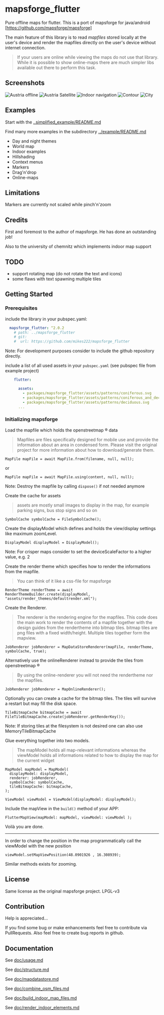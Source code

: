# mapsforge_flutter

Pure offline maps for flutter. This is a port of mapsforge for
java/android [https://github.com/mapsforge/mapsforge]

The main feature of this library is to read *mapfiles* stored locally at the user's device and
render the mapfiles directly on the user's device without internet connection.

> If your users are online while viewing the maps do not use that library. 
> While it is possible to show online-maps there are much simpler libs available out there to perform this task.

## Screenshots

![Austria offline](https://github.com/mikes222/mapsforge_flutter/blob/master/mapsforge_flutter/doc/Screenshot_2021-11-30-13-30-30-638.jpeg)
![Austria Satellite](https://github.com/mikes222/mapsforge_flutter/blob/master/mapsforge_flutter/doc/Screenshot_2021-11-30-13-30-50-948.jpeg)
![Indoor navigation](https://github.com/mikes222/mapsforge_flutter/blob/master/mapsforge_flutter/doc/Screenshot_2021-11-30-13-31-25-355.jpeg)
![Contour](https://github.com/mikes222/mapsforge_flutter/blob/master/mapsforge_flutter/doc/Screenshot_2021-11-30-13-34-11-891.jpeg)
![City](https://github.com/mikes222/mapsforge_flutter/blob/master/mapsforge_flutter/doc/Screenshot_2021-11-30-13-36-05-612.jpeg)

## Examples

Start with the [..simplified_example/README.md](../simplified_example/README.md)

Find many more examples in the subdirectory [../example/README.md](../example/README.md)

- Day and night themes
- World map
- Indoor examples
- Hillshading
- Context menus
- Markers
- Drag'n'drop
- Online-maps

## Limitations

Markers are currently not scaled while pinch'n'zoom

## Credits

First and foremost to the author of mapsforge. He has done an outstanding job!

Also to the university of chemnitz which implements indoor map support

## TODO

- support rotating map (do not rotate the text and icons)
- some flaws with text spawning multiple tiles

## Getting Started

### Prerequisites

include the library in your pubspec.yaml:

```yaml
  mapsforge_flutter: ^2.0.2
    # path: ../mapsforge_flutter
    # git:
    #  url: https://github.com/mikes222/mapsforge_flutter
```

Note: For development purposes consider to include the github repository directly.

include a list of all used assets in your ``pubspec.yaml`` (see pubspec file from example project)

```yaml
    flutter:

      assets:
        - packages/mapsforge_flutter/assets/patterns/coniferous.svg
        - packages/mapsforge_flutter/assets/patterns/coniferous_and_deciduous.svg
        - packages/mapsforge_flutter/assets/patterns/deciduous.svg
      ...
```

### Initializing mapsforge

Load the mapfile which holds the openstreetmap &reg; data

> Mapfiles are files specifically designed for mobile use and provide the information about an area in condensed form. Please visit the original project for more information about how to download/generate them.

    MapFile mapFile = await MapFile.from(filename, null, null);

or

    MapFile mapFile = await MapFile.using(content, null, null);

Note: Destroy the mapfile by calling ``dispose()`` if not needed anymore

Create the cache for assets

> assets are mostly small images to display in the map, for example parking signs, bus stop signs and so on

    SymbolCache symbolCache = FileSymbolCache();

Create the displayModel which defines and holds the view/display settings like maximum zoomLevel.

    DisplayModel displayModel = DisplayModel();

Note: For crisper maps consider to set the deviceScaleFactor to a higher value, e.g. 2

Create the render theme which specifies how to render the informations from the mapfile.

> You can think of it like a css-file for mapsforge

    RenderTheme renderTheme = await
    RenderThemeBuilder.create(displayModel, "assets/render_themes/defaultrender.xml");

Create the Renderer.

> The renderer is the rendering engine for the mapfiles. This code does the main work to render the contents of a mapfile together with the design guides from the rendertheme into bitmap tiles. bitmap tiles are png files with a fixed width/height. Multiple tiles together form the mapview.

    JobRenderer jobRenderer = MapDataStoreRenderer(mapFile, renderTheme, symbolCache, true);

Alternatively use the onlineRenderer instead to provide the tiles from openstreetmap &reg;

> By using the online-renderer you will not need the rendertheme nor the mapfiles.

    JobRenderer jobRenderer = MapOnlineRenderer();

Optionally you can create a cache for the bitmap tiles. The tiles will survive a restart but may
fill the disk space.

    TileBitmapCache bitmapCache = await FileTileBitmapCache.create(jobRenderer.getRenderKey());

Note: If storing tiles at the filesystem is not desired one can also use MemoryTileBitmapCache

Glue everything together into two models.

> The mapModel holds all map-relevant informations whereas the viewModel holds all informations related to how to display the map for the current widget

    MapModel mapModel = MapModel(
      displayModel: displayModel,
      renderer: jobRenderer,
      symbolCache: symbolCache,
      tileBitmapCache: bitmapCache,
    );
    
    ViewModel viewModel = ViewModel(displayModel: displayModel);

Include the mapView in the ``build()`` method of your APP:

    FlutterMapView(mapModel: mapModel, viewModel: viewModel );

Voilà you are done. 

---

In order to change the position in the map programmatically call the viewModel with the new position

    viewModel.setMapViewPosition(48.0901926 , 16.308939);

Similar methods exists for zooming.

## License

Same license as the original mapsforge project. LPGL-v3

## Contribution

Help is appreciated...

If you find some bug or make enhancements feel free to contribute via PullRequests. 
Also feel free to create bug reports in github.

## Documentation

See [doc/usage.md](doc/usage.md)

See [doc/structure.md](doc/structure.md)

See [doc/mapdatastore.md](doc/mapdatastore.md)

See [doc/combine_osm_files.md](doc/combine_osm_files.md)

See [doc/build_indoor_map_files.md](doc/build_indoor_map_files.md)

See [doc/render_indoor_elements.md](doc/render_indoor_elements.md)
